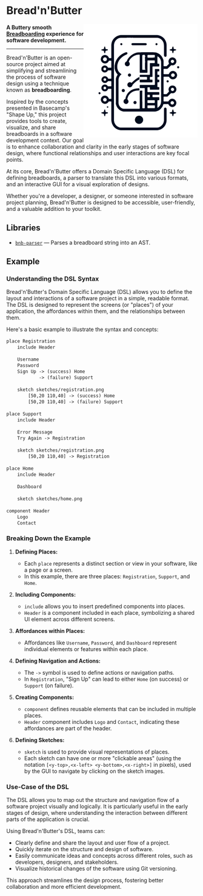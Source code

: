 # Bread'n'Butter

<img align="right" alt="Logo" width="300" height="300" src="./.github/logo.png">

**A Buttery smooth [Breadboarding][] experience for software development.**

[breadboarding]: https://basecamp.com/shapeup/1.3-chapter-04

---

Bread'n'Butter is an open-source project aimed at simplifying and streamlining
the process of software design using a technique known as **breadboarding**.

Inspired by the concepts presented in Basecamp's "Shape Up," this project
provides tools to create, visualize, and share breadboards in a software
development context. Our goal is to enhance collaboration and clarity in the
early stages of software design, where functional relationships and user
interactions are key focal points.

At its core, Bread'n'Butter offers a Domain Specific Language (DSL) for
defining breadboards, a parser to translate this DSL into various formats, and
an interactive GUI for a visual exploration of designs.

Whether you're a developer, a designer, or someone interested in software
project planning, Bread'n'Butter is designed to be accessible, user-friendly,
and a valuable addition to your toolkit.

## Libraries

- [`bnb-parser`](./crates/parser) — Parses a breadboard string into an AST.

## Example

### Understanding the DSL Syntax

Bread'n'Butter's Domain Specific Language (DSL) allows you to define the
layout and interactions of a software project in a simple, readable format.
The DSL is designed to represent the screens (or "places") of your
application, the affordances within them, and the relationships between them.

Here's a basic example to illustrate the syntax and concepts:

```bnb
place Registration
    include Header

    Username
    Password
    Sign Up -> (success) Home
            -> (failure) Support

    sketch sketches/registration.png
        [50,20 110,40] -> (success) Home
        [50,20 110,40] -> (failure) Support

place Support
    include Header

    Error Message
    Try Again -> Registration

    sketch sketches/registration.png
        [50,20 110,40] -> Registration

place Home
    include Header

    Dashboard

    sketch sketches/home.png

component Header
    Logo
    Contact
```

### Breaking Down the Example

1. **Defining Places:**
   - Each `place` represents a distinct section or view in your software, like
     a page or a screen.
   - In this example, there are three places: `Registration`, `Support`, and
     `Home`.

2. **Including Components:**
   - `include` allows you to insert predefined components into places.
   - `Header` is a component included in each place, symbolizing a shared UI
     element across different screens.

3. **Affordances within Places:**
   - Affordances like `Username`, `Password`, and `Dashboard` represent
     individual elements or features within each place.

4. **Defining Navigation and Actions:**
   - The `->` symbol is used to define actions or navigation paths.
   - In `Registration`, "Sign Up" can lead to either `Home` (on success) or
     `Support` (on failure).

5. **Creating Components:**
   - `component` defines reusable elements that can be included in multiple
     places.
   - `Header` component includes `Logo` and `Contact`, indicating these
     affordances are part of the header.

6. **Defining Sketches:**
   - `sketch` is used to provide visual representations of places.
   - Each sketch can have one or more "clickable areas" (using the notation
     `[<y-top>,<x-left> <y-bottom>,<x-right>]` in pixels), used by the GUI to
     navigate by clicking on the sketch images.

### Use-Case of the DSL

The DSL allows you to map out the structure and navigation flow of a software
project visually and logically. It is particularly useful in the early stages
of design, where understanding the interaction between different parts of the
application is crucial.

Using Bread'n'Butter's DSL, teams can:

- Clearly define and share the layout and user flow of a project.
- Quickly iterate on the structure and design of software.
- Easily communicate ideas and concepts across different roles, such as
  developers, designers, and stakeholders.
- Visualize historical changes of the software using Git versioning.

This approach streamlines the design process, fostering better collaboration
and more efficient development.
